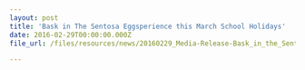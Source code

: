 ```yaml
---
layout: post
title: 'Bask in The Sentosa Eggsperience this March School Holidays'
date: 2016-02-29T00:00:00.000Z
file_url: /files/resources/news/20160229_Media-Release-Bask_in_the_Sentosa_Eggsperience_this_March_holidays.pdf

---
```

